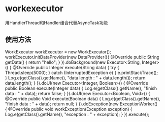 # workexecutor
用HandlerThread和Handler组合代替AsyncTask功能

## 使用方法
WorkExecutor workExecutor = new WorkExecutor();
workExecutor.initDataProvider(new DataProvider<String>(){
    @Override
    public String getData() {
        return "hello";
    }
}).doBackground(new Executor<String, Integer>() {
    @Override
    public Integer execute(String data) {
        try {
            Thread.sleep(5000);
        } catch (InterruptedException e) {
            e.printStackTrace();
        }
        Log.e(getClass().getName(), "data length : " + data.length());
        return data.length();
    }
}).doUI(new Executor<Integer, Boolean>() {
    @Override
    public Boolean execute(Integer data) {
        Log.e(getClass().getName(), "finish data : " + data);
        return false;
    }
}).doUI(new Executor<Boolean, Void>() {
    @Override
    public Void execute(Boolean data) {
        Log.e(getClass().getName(), "finish data : " + data);
        return null;
    }
}).doException(new ExceptionWorker() {
    @Override
    public void workException(Exception exception) {
        Log.e(getClass().getName(), "exception : " + exception);
    }
}).execute();
